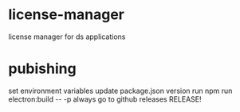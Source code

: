 # license-manager

license manager for ds applications

# pubishing

set environment variables
update package.json version
run npm run electron:build -- -p always
go to github releases
RELEASE!
